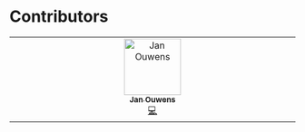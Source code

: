 # Contributors

<!-- ALL-CONTRIBUTORS-LIST:START - Do not remove or modify this section -->
<!-- prettier-ignore-start -->
<!-- markdownlint-disable -->
<table>
  <tbody>
    <tr>
      <td align="center" valign="top" width="14.28%"><a href="http://jqno.nl"><img src="https://avatars.githubusercontent.com/u/862385?v=4?s=100" width="100px;" alt="Jan Ouwens"/><br /><sub><b>Jan Ouwens</b></sub></a><br /><a href="#code-jqno" title="Code">💻</a></td>
    </tr>
  </tbody>
</table>

<!-- markdownlint-restore -->
<!-- prettier-ignore-end -->

<!-- ALL-CONTRIBUTORS-LIST:END -->
